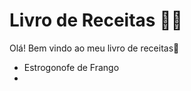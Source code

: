 # Livro de Receitas :man_cook:

Olá! Bem vindo ao meu livro de receitas:wave:

- Estrogonofe de Frango
- ​